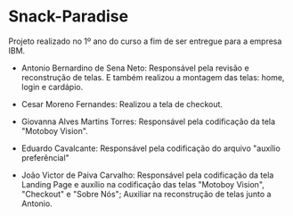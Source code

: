 # Snack-Paradise
Projeto realizado no 1º ano do curso a fim de ser entregue para a empresa IBM.

* Antonio Bernardino de Sena Neto: Responsável pela revisão e reconstrução de telas. E também realizou a montagem das telas: home, login e cardápio.

* Cesar Moreno Fernandes: Realizou a tela de checkout.

* Giovanna Alves Martins Torres: Responsável pela codificação da tela "Motoboy Vision".

* Eduardo Cavalcante: Responsável pela codificação do arquivo "auxílio preferêncial"

* João Victor de Paiva Carvalho: Responsável pela codificação da tela Landing Page e auxílio na codificação das telas "Motoboy Vision", "Checkout" e "Sobre Nós"; Auxiliar na reconstrução de telas junto a Antonio.